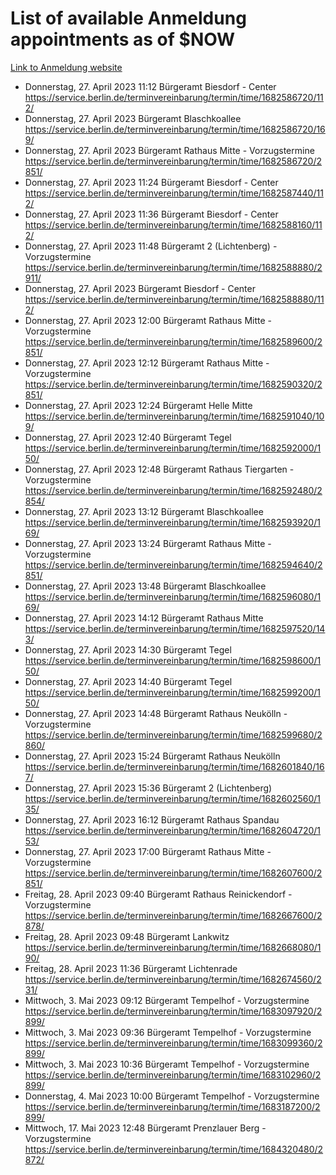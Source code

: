 # List of available Anmeldung appointments as of $NOW
[Link to Anmeldung website](https://service.berlin.de/terminvereinbarung/termin/tag.php?termin=1&anliegen[]=120686&dienstleisterlist=122210,122217,327316,122219,327312,122227,327314,122231,327346,122243,327348,122254,122252,329742,122260,329745,122262,329748,122271,327278,122273,327274,122277,327276,330436,122280,327294,122282,327290,122284,327292,122291,327270,122285,327266,122286,327264,122296,327268,150230,329760,122297,327286,122294,327284,122312,329763,122314,329775,122304,327330,122311,327334,122309,327332,317869,122281,327352,122279,329772,122283,122276,327324,122274,327326,122267,329766,122246,327318,122251,327320,122257,327322,122208,327298,122226,327300&herkunft=http%3A%2F%2Fservice.berlin.de%2Fdienstleistung%2F120686%2F)
- Donnerstag, 27. April 2023 11:12 Bürgeramt Biesdorf - Center https://service.berlin.de/terminvereinbarung/termin/time/1682586720/112/
- Donnerstag, 27. April 2023  Bürgeramt Blaschkoallee https://service.berlin.de/terminvereinbarung/termin/time/1682586720/169/
- Donnerstag, 27. April 2023  Bürgeramt Rathaus Mitte - Vorzugstermine https://service.berlin.de/terminvereinbarung/termin/time/1682586720/2851/
- Donnerstag, 27. April 2023 11:24 Bürgeramt Biesdorf - Center https://service.berlin.de/terminvereinbarung/termin/time/1682587440/112/
- Donnerstag, 27. April 2023 11:36 Bürgeramt Biesdorf - Center https://service.berlin.de/terminvereinbarung/termin/time/1682588160/112/
- Donnerstag, 27. April 2023 11:48 Bürgeramt 2 (Lichtenberg) - Vorzugstermine https://service.berlin.de/terminvereinbarung/termin/time/1682588880/2911/
- Donnerstag, 27. April 2023  Bürgeramt Biesdorf - Center https://service.berlin.de/terminvereinbarung/termin/time/1682588880/112/
- Donnerstag, 27. April 2023 12:00 Bürgeramt Rathaus Mitte - Vorzugstermine https://service.berlin.de/terminvereinbarung/termin/time/1682589600/2851/
- Donnerstag, 27. April 2023 12:12 Bürgeramt Rathaus Mitte - Vorzugstermine https://service.berlin.de/terminvereinbarung/termin/time/1682590320/2851/
- Donnerstag, 27. April 2023 12:24 Bürgeramt Helle Mitte https://service.berlin.de/terminvereinbarung/termin/time/1682591040/109/
- Donnerstag, 27. April 2023 12:40 Bürgeramt Tegel https://service.berlin.de/terminvereinbarung/termin/time/1682592000/150/
- Donnerstag, 27. April 2023 12:48 Bürgeramt Rathaus Tiergarten - Vorzugstermine https://service.berlin.de/terminvereinbarung/termin/time/1682592480/2854/
- Donnerstag, 27. April 2023 13:12 Bürgeramt Blaschkoallee https://service.berlin.de/terminvereinbarung/termin/time/1682593920/169/
- Donnerstag, 27. April 2023 13:24 Bürgeramt Rathaus Mitte - Vorzugstermine https://service.berlin.de/terminvereinbarung/termin/time/1682594640/2851/
- Donnerstag, 27. April 2023 13:48 Bürgeramt Blaschkoallee https://service.berlin.de/terminvereinbarung/termin/time/1682596080/169/
- Donnerstag, 27. April 2023 14:12 Bürgeramt Rathaus Mitte https://service.berlin.de/terminvereinbarung/termin/time/1682597520/143/
- Donnerstag, 27. April 2023 14:30 Bürgeramt Tegel https://service.berlin.de/terminvereinbarung/termin/time/1682598600/150/
- Donnerstag, 27. April 2023 14:40 Bürgeramt Tegel https://service.berlin.de/terminvereinbarung/termin/time/1682599200/150/
- Donnerstag, 27. April 2023 14:48 Bürgeramt Rathaus Neukölln - Vorzugstermine https://service.berlin.de/terminvereinbarung/termin/time/1682599680/2860/
- Donnerstag, 27. April 2023 15:24 Bürgeramt Rathaus Neukölln https://service.berlin.de/terminvereinbarung/termin/time/1682601840/167/
- Donnerstag, 27. April 2023 15:36 Bürgeramt 2 (Lichtenberg) https://service.berlin.de/terminvereinbarung/termin/time/1682602560/135/
- Donnerstag, 27. April 2023 16:12 Bürgeramt Rathaus Spandau https://service.berlin.de/terminvereinbarung/termin/time/1682604720/153/
- Donnerstag, 27. April 2023 17:00 Bürgeramt Rathaus Mitte - Vorzugstermine https://service.berlin.de/terminvereinbarung/termin/time/1682607600/2851/
- Freitag, 28. April 2023 09:40 Bürgeramt Rathaus Reinickendorf - Vorzugstermine https://service.berlin.de/terminvereinbarung/termin/time/1682667600/2878/
- Freitag, 28. April 2023 09:48 Bürgeramt Lankwitz https://service.berlin.de/terminvereinbarung/termin/time/1682668080/190/
- Freitag, 28. April 2023 11:36 Bürgeramt Lichtenrade https://service.berlin.de/terminvereinbarung/termin/time/1682674560/231/
- Mittwoch, 3. Mai 2023 09:12 Bürgeramt Tempelhof - Vorzugstermine https://service.berlin.de/terminvereinbarung/termin/time/1683097920/2899/
- Mittwoch, 3. Mai 2023 09:36 Bürgeramt Tempelhof - Vorzugstermine https://service.berlin.de/terminvereinbarung/termin/time/1683099360/2899/
- Mittwoch, 3. Mai 2023 10:36 Bürgeramt Tempelhof - Vorzugstermine https://service.berlin.de/terminvereinbarung/termin/time/1683102960/2899/
- Donnerstag, 4. Mai 2023 10:00 Bürgeramt Tempelhof - Vorzugstermine https://service.berlin.de/terminvereinbarung/termin/time/1683187200/2899/
- Mittwoch, 17. Mai 2023 12:48 Bürgeramt Prenzlauer Berg - Vorzugstermine https://service.berlin.de/terminvereinbarung/termin/time/1684320480/2872/
